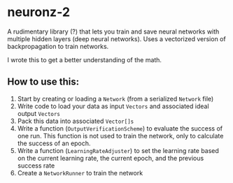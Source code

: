 # neuronz-2

A rudimentary library (?) that lets you train and save neural networks with multiple hidden layers (deep neural networks).
Uses a vectorized version of backpropagation to train networks. 

I wrote this to get a better understanding of the math.


## How to use this:

1. Start by creating or loading a `Network` (from a serialized `Network` file)
2. Write code to load your data as input `Vectors` and associated ideal output `Vectors`
3. Pack this data into associated `Vector[]s`
4. Write a function (`OutputVerificationScheme`) to evaluate the success of one run. This function is not used to train the network, only to calculate the success of an epoch.
5. Write a function (`LearningRateAdjuster`) to set the learning rate based on the current learning rate, the current epoch, and the previous success rate
6. Create a `NetworkRunner` to train the network
